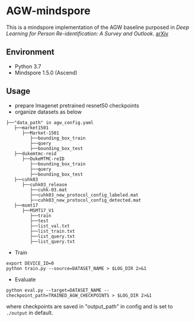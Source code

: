 # AGW-mindspore

This is a mindspore implementation of the AGW baseline purposed in *Deep Learning for Person Re-identification:  A Survey and Outlook*. [arXiv](https://arxiv.org/abs/2001.04193v2)



## Environment

- Python 3.7
- Mindspore 1.5.0 (Ascend)



## Usage

- prepare Imagenet pretrained resnet50 checkpoints
- organize datasets as below

```
├──"data_path" in agw_config.yaml
   ├──market1501
      ├──Market-1501
         ├──bounding_box_train
         ├──query
         ├──bounding_box_test
   ├──dukemtmc-reid
      ├──DukeMTMC-reID
         ├──bounding_box_train
         ├──query
         ├──bounding_box_test
   ├──cuhk03
      ├──cuhk03_release
         ├──cuhk-03.mat
         ├──cuhk03_new_protocol_config_labeled.mat
         ├──cuhk03_new_protocol_config_detected.mat
   ├──msmt17
      ├──MSMT17_V1
         ├──train
         ├──test
         ├──list_val.txt
         ├──list_train.txt
         ├──list_query.txt
         ├──list_query.txt
```



- Train

```
export DEVICE_ID=0
python train.py --source=DATASET_NAME > $LOG_DIR 2>&1 
```

- Evaluate

```
python eval.py --target=DATASET_NAME --checkpoint_path=TRAINED_AGW_CHECKPOINTS > $LOG_DIR 2>&1 
```

where checkpoints are saved in "output_path" in config and is set to `./output` in default.

